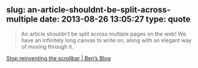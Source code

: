 slug: an-article-shouldnt-be-split-across-multiple
date: 2013-08-26 13:05:27
type: quote
---

> An article shouldn’t be split across multiple pages on the web! We have an infinitely long canvas to write on, along with an elegant way of moving through it.

[Stop reinventing the scrollbar | Ben’s Blog](http://bbrks.me/blog/reinventing-scrollbars/)
